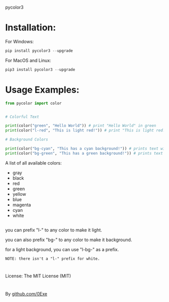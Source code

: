 pycolor3

# Installation:

For Windows:
```py
pip install pycolor3 --upgrade
```

For MacOS and Linux:
```py
pip3 install pycolor3 --upgrade
```

# Usage Examples:

```py
from pycolor import color


# Colorful Text

print(color("green", "Hello World")) # print "Hello World" in green
print(color("l-red", "This is light red!")) # print "This is light red!" in light red

# Background Colors

print(color("bg-cyan", "This has a cyan background!")) # prints text with a cyan background
print(color("bg-green", "This has a green background!")) # prints text with green background


```

A list of all available colors:
- gray
- black
- red
- green
- yellow
- blue
- magenta
- cyan
- white

##

you can prefix "l-" to any color to make it light.


you can also prefix "bg-" to any color to make it background.


for a light background, you can use "l-bg-" as a prefix.


`NOTE: there isn't a "l-" prefix for white.`

#
License: The MIT License (MIT)
#
By [github.com/0Exe](https://github.com/0Exe)
